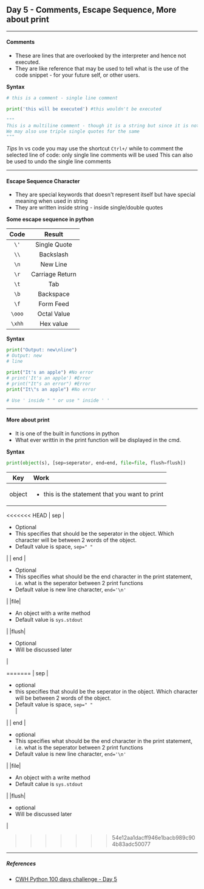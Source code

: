 ## Day 5 - Comments, Escape Sequence, More about print

---

#### Comments

- These are lines that are overlooked by the interpreter and hence not executed.
- They are like reference that may be used to tell what is the use of the code snippet - for your future self, or other users.

**Syntax**

```python
# this is a comment - single line comment

print('this will be executed') #this wouldn't be executed

"""
This is a multiline comment - though it is a string but since it is not stored anywhere it will behave/work as comments
We may also use triple single quotes for the same
"""
```

_Tips_
In vs code you may use the shortcut `Ctrl+/` while to comment the selected line of code: only single line comments will be used
This can also be used to undo the single line comments

---

#### Escape Sequence Character

- They are special keywords that doesn't represent itself but have special meaning when used in string
- They are written inside string - inside single/double quotes

**Some escape sequence in python**

| **Code** |   **Result**    |
| :------: | :-------------: |
|    `\'`  |  Single Quote   |
|    `\\`  |    Backslash    |
|    `\n`  |    New Line     |
|    `\r`  | Carriage Return |
|    `\t`  |       Tab       |
|    `\b`  |    Backspace    |
|    `\f`  |    Form Feed    |
|   `\ooo` |   Octal Value   |
|   `\xhh` |    Hex value    |

**Syntax**

```python
print("Output: new\nline")
# Output: new
# line

print("It's an apple") #No error
# print('It's an apple') #Error
# print("It"s an error") #Error
print("It\"s an apple") #No error

# Use ' inside " " or use " inside ' '
```

---

#### More about print

- It is one of the built in functions in python
- What ever writtin in the print function will be displayed in the cmd.

**Syntax**

```python
print(object(s), [sep=seperator, end=end, file=file, flush=flush])
```

|**Key**|**Work**|
| :-----: | :------- |
| object  | <ul><li>this is the statement that you want to print</li></ul> |
<<<<<<< HEAD
|   sep   | <ul><li>Optional</li><li>This specifies that should be the seperator in the object. Which character will be between 2 words of the object.</li><li>Default value is space, `sep=" "`</li></ul> |
|   end   | <ul><li>Optional</li><li>This specifies what should be the end character in the print statement, i.e. what is the seperator between 2 print functions</li><li>Default value is new line character, `end='\n'`</li></ul>|
|file|<ul><li>An object with a write method</li><li>Default value is `sys.stdout`</li></ul>|
|flush|<ul><li>Optional</li><li>Will be discussed later</li></ul>|

=======
|   sep   | <ul><li>optional</li><li>this specifies that should be the seperator in the object. Which character will be between 2 words of the object.</li><li>Default value is space, `sep=" "`</li> | </ul> |
|   end   | <ul><li>optional</li><li>This specifies what should be the end character in the print statement, i.e. what is the seperator between 2 print functions</li><li>Default value is new line character, `end='\n'`</li></ul>|
|file|<ul><li>An object with a write method</li><li>Default calue is `sys.stdout`</li></ul>|
|flush|<ul><li>optional</li><li>Will be discussed later</li></ul>|
>>>>>>> 54e12aa1dacff946e1bacb989c904b83adc50077



---
##### References
- [CWH Python 100 days challenge - Day 5](https://youtu.be/qxPMmW93eDs?list=TLPQMDIxMjIwMjIyZJARBd2Aqg)
